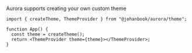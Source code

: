 Aurora supports creating your own custom theme

```tsx static
import { createTheme, ThemeProvider } from "@johanbook/aurora/theme";

function App() {
  const theme = createTheme();
  return <ThemeProvider theme={theme}></ThemeProvider>;
}
```
